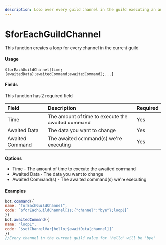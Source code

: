 ```yaml
---
description: Loop over every guild channel in the guild executing an awaited command
---
```


# $forEachGuildChannel

This function creates a loop for every channel in the current guild
#### Usage

```
$forEachGuildChannel[time;{awaitedData};awaitedCommand;awaitedCommand2;...]
```

#### Fields

This function has 2 required field

| Field | Description | Required |
| :--- | :--- | :--- |
| Time | The amount of time to execute the awaited command | Yes |
| Awaited Data | The data you want to change | Yes |
| Awaited Command | The awaited command\(s\) we're executing | Yes |


#### Options

* Time - The amount of time to execute the awaited command
* Awaited Data - The data you want to change
* Awaited Command\(s\) - The awaited command\(s\) we're executing

#### Examples

```javascript
bot.command({
name: "forEachGuildChannel",
code: `$forEachGuildChannel[1s;{"channel":"bye"};loop1]`
})
bot.awaitedCommand({
name: "loop1",
code: `$setChannelVar[hello;$awaitData[channel]]`
})
//Every channel in the current guild value for 'hello' will be 'bye'
```
